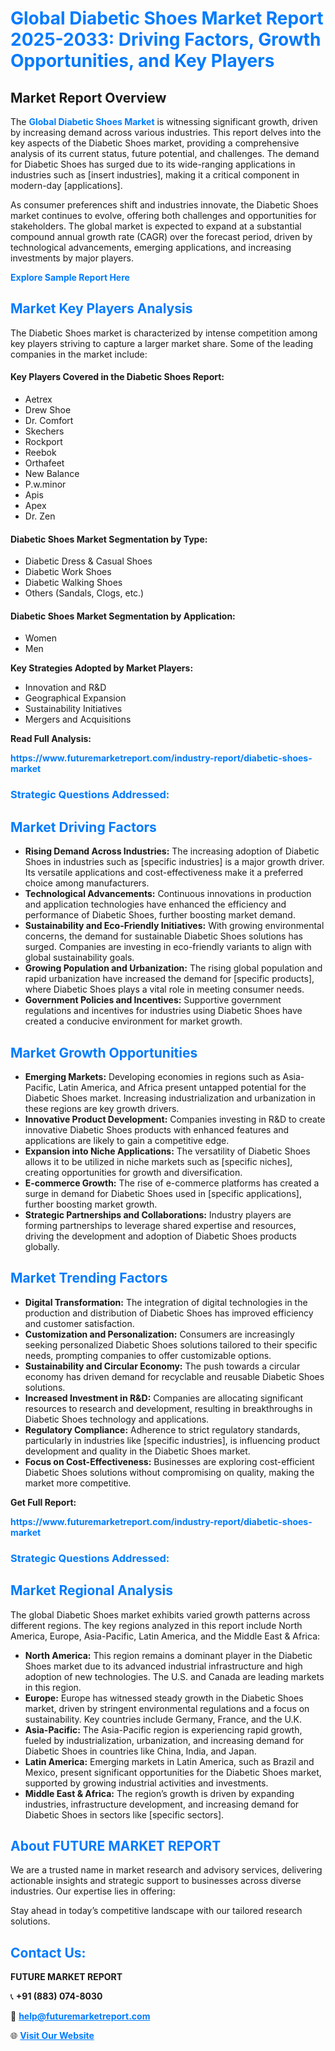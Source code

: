 <h1 style="color: #007BFF;">Global Diabetic Shoes Market Report 2025-2033: Driving Factors, Growth Opportunities, and Key Players</h1>

<section id="overview">
<h2>Market Report Overview</h2>
<p>The <a href="https://www.futuremarketreport.com/industry-report/diabetic-shoes-market" style="color: #007BFF; text-decoration: none;"><strong>Global Diabetic Shoes Market</strong></a> is witnessing significant growth, driven by increasing demand across various industries. This report delves into the key aspects of the Diabetic Shoes market, providing a comprehensive analysis of its current status, future potential, and challenges. The demand for Diabetic Shoes has surged due to its wide-ranging applications in industries such as [insert industries], making it a critical component in modern-day [applications].</p>
<p>As consumer preferences shift and industries innovate, the Diabetic Shoes market continues to evolve, offering both challenges and opportunities for stakeholders. The global market is expected to expand at a substantial compound annual growth rate (CAGR) over the forecast period, driven by technological advancements, emerging applications, and increasing investments by major players.</p>
</section>

<section id="overview">
<p><a href="https://www.futuremarketreport.com/request-sample/reportId=59346" style="color: #007BFF; text-decoration: none;"><strong>Explore Sample Report Here</strong></a></p>
</section>

<section id="key-players">
<h2 style="color: #007BFF;">Market Key Players Analysis</h2>
<p>The Diabetic Shoes market is characterized by intense competition among key players striving to capture a larger market share. Some of the leading companies in the market include:</p>
<h4>Key Players Covered in the Diabetic Shoes Report:</h4>
<ul><li>Aetrex</li><li>Drew Shoe</li><li>Dr. Comfort</li><li>Skechers</li><li>Rockport</li><li>Reebok</li><li>Orthafeet</li><li>New Balance</li><li>P.w.minor</li><li>Apis</li><li>Apex</li><li>Dr. Zen</li></ul>
<h4>Diabetic Shoes Market Segmentation by Type:</h4>
<ul><li>Diabetic Dress &amp; Casual Shoes</li><li>Diabetic Work Shoes</li><li>Diabetic Walking Shoes</li><li>Others (Sandals, Clogs, etc.)</li></ul>

<h4>Diabetic Shoes Market Segmentation by Application:</h4>
<ul><li>Women</li><li>Men</li></ul>
<p><strong>Key Strategies Adopted by Market Players:</strong></p>
<ul>
<li>Innovation and R&D</li>
<li>Geographical Expansion</li>
<li>Sustainability Initiatives</li>
<li>Mergers and Acquisitions</li>
</ul>
</section>

<section>
<p><strong>Read Full Analysis: </strong></p><a href="https://www.futuremarketreport.com/industry-report/diabetic-shoes-market" style="color: #007BFF; text-decoration: none;"><strong>https://www.futuremarketreport.com/industry-report/diabetic-shoes-market</strong></a>
<h3 style="color: #007BFF;">Strategic Questions Addressed:</h3>
</section>

<section id="driving-factors">
<h2 style="color: #007BFF;">Market Driving Factors</h2>
<ul>
<li><strong>Rising Demand Across Industries:</strong> The increasing adoption of Diabetic Shoes in industries such as [specific industries] is a major growth driver. Its versatile applications and cost-effectiveness make it a preferred choice among manufacturers.</li>
<li><strong>Technological Advancements:</strong> Continuous innovations in production and application technologies have enhanced the efficiency and performance of Diabetic Shoes, further boosting market demand.</li>
<li><strong>Sustainability and Eco-Friendly Initiatives:</strong> With growing environmental concerns, the demand for sustainable Diabetic Shoes solutions has surged. Companies are investing in eco-friendly variants to align with global sustainability goals.</li>
<li><strong>Growing Population and Urbanization:</strong> The rising global population and rapid urbanization have increased the demand for [specific products], where Diabetic Shoes plays a vital role in meeting consumer needs.</li>
<li><strong>Government Policies and Incentives:</strong> Supportive government regulations and incentives for industries using Diabetic Shoes have created a conducive environment for market growth.</li>
</ul>
</section>

<section id="growth-opportunities">
<h2 style="color: #007BFF;">Market Growth Opportunities</h2>
<ul>
<li><strong>Emerging Markets:</strong> Developing economies in regions such as Asia-Pacific, Latin America, and Africa present untapped potential for the Diabetic Shoes market. Increasing industrialization and urbanization in these regions are key growth drivers.</li>
<li><strong>Innovative Product Development:</strong> Companies investing in R&D to create innovative Diabetic Shoes products with enhanced features and applications are likely to gain a competitive edge.</li>
<li><strong>Expansion into Niche Applications:</strong> The versatility of Diabetic Shoes allows it to be utilized in niche markets such as [specific niches], creating opportunities for growth and diversification.</li>
<li><strong>E-commerce Growth:</strong> The rise of e-commerce platforms has created a surge in demand for Diabetic Shoes used in [specific applications], further boosting market growth.</li>
<li><strong>Strategic Partnerships and Collaborations:</strong> Industry players are forming partnerships to leverage shared expertise and resources, driving the development and adoption of Diabetic Shoes products globally.</li>
</ul>
</section>

<section id="trending-factors">
<h2 style="color: #007BFF;">Market Trending Factors</h2>
<ul>
<li><strong>Digital Transformation:</strong> The integration of digital technologies in the production and distribution of Diabetic Shoes has improved efficiency and customer satisfaction.</li>
<li><strong>Customization and Personalization:</strong> Consumers are increasingly seeking personalized Diabetic Shoes solutions tailored to their specific needs, prompting companies to offer customizable options.</li>
<li><strong>Sustainability and Circular Economy:</strong> The push towards a circular economy has driven demand for recyclable and reusable Diabetic Shoes solutions.</li>
<li><strong>Increased Investment in R&D:</strong> Companies are allocating significant resources to research and development, resulting in breakthroughs in Diabetic Shoes technology and applications.</li>
<li><strong>Regulatory Compliance:</strong> Adherence to strict regulatory standards, particularly in industries like [specific industries], is influencing product development and quality in the Diabetic Shoes market.</li>
<li><strong>Focus on Cost-Effectiveness:</strong> Businesses are exploring cost-efficient Diabetic Shoes solutions without compromising on quality, making the market more competitive.</li>
</ul>
</section>

<section>
<p><strong>Get Full Report: </strong></p><a href="https://www.futuremarketreport.com/industry-report/diabetic-shoes-market" style="color: #007BFF; text-decoration: none;"><strong>https://www.futuremarketreport.com/industry-report/diabetic-shoes-market</strong></a>
<h3 style="color: #007BFF;">Strategic Questions Addressed:</h3>
</section>


<section id="regional-analysis">
<h2 style="color: #007BFF;">Market Regional Analysis</h2>
<p>The global Diabetic Shoes market exhibits varied growth patterns across different regions. The key regions analyzed in this report include North America, Europe, Asia-Pacific, Latin America, and the Middle East & Africa:</p>
<ul>
<li><strong>North America:</strong> This region remains a dominant player in the Diabetic Shoes market due to its advanced industrial infrastructure and high adoption of new technologies. The U.S. and Canada are leading markets in this region.</li>
<li><strong>Europe:</strong> Europe has witnessed steady growth in the Diabetic Shoes market, driven by stringent environmental regulations and a focus on sustainability. Key countries include Germany, France, and the U.K.</li>
<li><strong>Asia-Pacific:</strong> The Asia-Pacific region is experiencing rapid growth, fueled by industrialization, urbanization, and increasing demand for Diabetic Shoes in countries like China, India, and Japan.</li>
<li><strong>Latin America:</strong> Emerging markets in Latin America, such as Brazil and Mexico, present significant opportunities for the Diabetic Shoes market, supported by growing industrial activities and investments.</li>
<li><strong>Middle East & Africa:</strong> The region’s growth is driven by expanding industries, infrastructure development, and increasing demand for Diabetic Shoes in sectors like [specific sectors].</li>
</ul>
</section>

<footer>
<h2 style="color: #007BFF;">About FUTURE MARKET REPORT</h2>
<p>We are a trusted name in market research and advisory services, delivering actionable insights and strategic support to businesses across diverse industries. Our expertise lies in offering:</p>

<p>Stay ahead in today’s competitive landscape with our tailored research solutions.</p>

<h2 style="color: #007BFF;">Contact Us:</h2>
<p><strong>FUTURE MARKET REPORT</strong></p>
<p>📞 <strong>+91 (883) 074-8030</strong></p>
<p>📧 <strong><a href="mailto:help@futuremarketreport.com" style="color: #007BFF;">help@futuremarketreport.com</a></strong></p>
<p>🌐 <strong><a href="https://www.futuremarketreport.com/" style="color: #007BFF;">Visit Our Website</a></strong></p>
</footer>